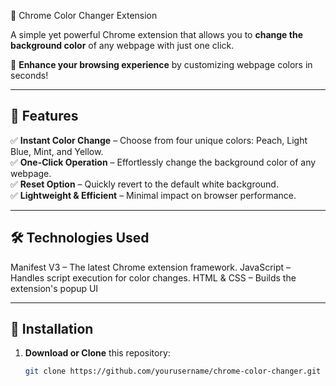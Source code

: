 🎨 Chrome Color Changer Extension  

A simple yet powerful Chrome extension that allows you to **change the background color** of any webpage with just one click.  

🚀 **Enhance your browsing experience** by customizing webpage colors in seconds!  

---

## 🔹 Features  

✅ **Instant Color Change** – Choose from four unique colors: Peach, Light Blue, Mint, and Yellow.  
✅ **One-Click Operation** – Effortlessly change the background color of any webpage.  
✅ **Reset Option** – Quickly revert to the default white background.  
✅ **Lightweight & Efficient** – Minimal impact on browser performance.  

---

## 🛠 Technologies Used

Manifest V3 – The latest Chrome extension framework.
JavaScript – Handles script execution for color changes.
HTML & CSS – Builds the extension's popup UI

---

## 📌 Installation  

1. **Download or Clone** this repository:  
   ```sh
   git clone https://github.com/yourusername/chrome-color-changer.git